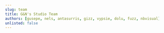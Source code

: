 ```yaml
---
slug: team
title: G&N's Studio Team
authors: [gusepe, nels, antasurris, gizz, vypsie, dolu, fuzz, nbvisual]
unlisted: false
---
```

